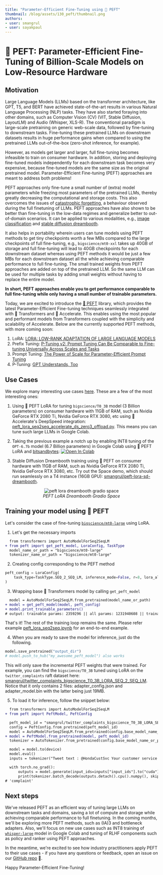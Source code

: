 ```yaml
---
title: "Parameter-Efficient Fine-Tuning using 🤗 PEFT"
thumbnail: /blog/assets/130_peft/thumbnail.png
authors:
- user: smangrul
- user: sayakpaul
---
```


<h1>🤗 PEFT: Parameter-Efficient Fine-Tuning of Billion-Scale Models on Low-Resource Hardware</h1>


## Motivation

Large Language Models (LLMs) based on the transformer architecture, like GPT, T5, and BERT have achieved state-of-the-art results in various Natural Language Processing (NLP) tasks. They have also started foraying into other domains, such as Computer Vision (CV) (VIT, Stable Diffusion, LayoutLM) and Audio (Whisper, XLS-R). The conventional paradigm is large-scale pretraining on generic web-scale data, followed by fine-tuning to downstream tasks. Fine-tuning these pretrained LLMs on downstream datasets results in huge performance gains when compared to using the pretrained LLMs out-of-the-box (zero-shot inference, for example).

However, as models get larger and larger, full fine-tuning becomes infeasible to train on consumer hardware. In addition, storing and deploying fine-tuned models independently for each downstream task becomes very expensive, because fine-tuned models are the same size as the original pretrained model. Parameter-Efficient Fine-tuning (PEFT) approaches are meant to address both problems!


PEFT approaches only fine-tune a small number of (extra) model parameters while freezing most parameters of the pretrained LLMs, thereby greatly decreasing the computational and storage costs. This also overcomes the issues of [catastrophic forgetting](https://arxiv.org/abs/1312.6211), a behaviour observed during the full finetuning of LLMs. PEFT approaches have also shown to be better than fine-tuning in the low-data regimes and generalize better to out-of-domain scenarios. It can be applied to various modalities, e.g., [image classification](https://github.com/huggingface/peft/tree/main/examples/image_classification) and [stable diffusion dreambooth](https://github.com/huggingface/peft/tree/main/examples/lora_dreambooth).

It also helps in portability wherein users can tune models using PEFT methods to get tiny checkpoints worth a few MBs compared to the large checkpoints of full fine-tuning, e.g., `bigscience/mt0-xxl` takes up 40GB of storage and full fine-tuning will lead to 40GB checkpoints for each downstream dataset whereas using PEFT methods it would be just a few MBs for each downstream dataset all the while achieving comparable performance to full fine-tuning.  The small trained weights from PEFT approaches are added on top of the pretrained LLM. So the same LLM can be used for multiple tasks by adding small weights without having to replace the entire model.

**In short, PEFT approaches enable you to get performance comparable to full fine-tuning while only having a small number of trainable parameters.**

Today, we are excited to introduce the [🤗 PEFT](https://github.com/huggingface/peft) library, which provides the latest Parameter-Efficient Fine-tuning techniques seamlessly integrated with 🤗 Transformers and 🤗 Accelerate. This enables using the most popular and performant models from Transformers coupled with the simplicity and scalability of Accelerate. Below are the currently supported PEFT methods, with more coming soon:

1. LoRA: [LORA: LOW-RANK ADAPTATION OF LARGE LANGUAGE MODELS](https://arxiv.org/pdf/2106.09685.pdf)
2. Prefix Tuning: [P-Tuning v2: Prompt Tuning Can Be Comparable to Fine-tuning Universally Across Scales and Tasks](https://arxiv.org/pdf/2110.07602.pdf)
3. Prompt Tuning: [The Power of Scale for Parameter-Efficient Prompt Tuning](https://arxiv.org/pdf/2104.08691.pdf) 
4. P-Tuning: [GPT Understands, Too](https://arxiv.org/pdf/2103.10385.pdf) 

## Use Cases

We explore many interesting use cases [here](https://github.com/huggingface/peft#use-cases). These are a few of the most interesting ones: 

1. Using 🤗 PEFT LoRA for tuning `bigscience/T0_3B` model (3 Billion parameters) on consumer hardware with 11GB of RAM, such as Nvidia GeForce RTX 2080 Ti, Nvidia GeForce RTX 3080, etc using 🤗 Accelerate's DeepSpeed integration: [peft_lora_seq2seq_accelerate_ds_zero3_offload.py](https://github.com/huggingface/peft/blob/main/examples/conditional_generation/peft_lora_seq2seq_accelerate_ds_zero3_offload.py). This means you can tune such large LLMs in Google Colab.

2. Taking the previous example a notch up by enabling INT8 tuning of the `OPT-6.7b` model (6.7 Billion parameters) in Google Colab using 🤗 PEFT LoRA and [bitsandbytes](https://github.com/TimDettmers/bitsandbytes): [![Open In Colab](https://colab.research.google.com/assets/colab-badge.svg)](https://colab.research.google.com/drive/1jCkpikz0J2o20FBQmYmAGdiKmJGOMo-o?usp=sharing)

3. Stable Diffusion Dreambooth training using 🤗 PEFT on consumer hardware with 11GB of RAM, such as Nvidia GeForce RTX 2080 Ti, Nvidia GeForce RTX 3080, etc. Try out the Space demo, which should run seamlessly on a T4 instance (16GB GPU): [smangrul/peft-lora-sd-dreambooth](https://huggingface.co/spaces/smangrul/peft-lora-sd-dreambooth). 


<p align="center">
    <img src="https://huggingface.co/datasets/huggingface/documentation-images/resolve/main/peft/peft_lora_dreambooth_gradio_space.png" alt="peft lora dreambooth gradio space"><br>
    <em>PEFT LoRA Dreambooth Gradio Space</em>
</p>

## Training your model using 🤗 PEFT

Let's consider the case of fine-tuning [`bigscience/mt0-large`](https://huggingface.co/bigscience/mt0-large) using LoRA.  

1. Let's get the necessary imports

```diff
  from transformers import AutoModelForSeq2SeqLM
+ from peft import get_peft_model, LoraConfig, TaskType
  model_name_or_path = "bigscience/mt0-large"
  tokenizer_name_or_path = "bigscience/mt0-large"
```

2. Creating config corresponding to the PEFT method
```py
peft_config = LoraConfig(
    task_type=TaskType.SEQ_2_SEQ_LM, inference_mode=False, r=8, lora_alpha=32, lora_dropout=0.1
)
```

3. Wrapping base 🤗 Transformers model by calling `get_peft_model`
```diff
  model = AutoModelForSeq2SeqLM.from_pretrained(model_name_or_path)
+ model = get_peft_model(model, peft_config)
+ model.print_trainable_parameters()
# output: trainable params: 2359296 || all params: 1231940608 || trainable%: 0.19151053100118282
```

That's it! The rest of the training loop remains the same. Please refer example [peft_lora_seq2seq.ipynb](https://github.com/huggingface/peft/blob/main/examples/conditional_generation/peft_lora_seq2seq.ipynb) for an end-to-end example.

4. When you are ready to save the model for inference, just do the following.
```py
model.save_pretrained("output_dir") 
# model.push_to_hub("my_awesome_peft_model") also works
```

This will only save the incremental PEFT weights that were trained. For example, you can find the `bigscience/T0_3B` tuned using LoRA on the `twitter_complaints` raft dataset here: [smangrul/twitter_complaints_bigscience_T0_3B_LORA_SEQ_2_SEQ_LM](https://huggingface.co/smangrul/twitter_complaints_bigscience_T0_3B_LORA_SEQ_2_SEQ_LM). Notice that it only contains 2 files: adapter_config.json and adapter_model.bin with the latter being just 19MB.

5. To load it for inference, follow the snippet below:
```diff
  from transformers import AutoModelForSeq2SeqLM
+ from peft import PeftModel, PeftConfig

  peft_model_id = "smangrul/twitter_complaints_bigscience_T0_3B_LORA_SEQ_2_SEQ_LM"
  config = PeftConfig.from_pretrained(peft_model_id)
  model = AutoModelForSeq2SeqLM.from_pretrained(config.base_model_name_or_path)
+ model = PeftModel.from_pretrained(model, peft_model_id)
  tokenizer = AutoTokenizer.from_pretrained(config.base_model_name_or_path)

  model = model.to(device)
  model.eval()
  inputs = tokenizer("Tweet text : @HondaCustSvc Your customer service has been horrible during the recall process. I will never purchase a Honda again. Label :", return_tensors="pt")

  with torch.no_grad():
      outputs = model.generate(input_ids=inputs["input_ids"].to("cuda"), max_new_tokens=10)
      print(tokenizer.batch_decode(outputs.detach().cpu().numpy(), skip_special_tokens=True)[0])
# 'complaint'
```

## Next steps
We've released PEFT as an efficient way of tuning large LLMs on downstream tasks and domains, saving a lot of compute and storage while achieving comparable performance to full finetuning. In the coming months, we'll be exploring more PEFT methods, such as (IA)3 and bottleneck adapters. Also, we'll focus on new use cases such as INT8 training of [`whisper-large`](https://huggingface.co/openai/whisper-large) model in Google Colab and tuning of RLHF components such as policy and ranker using PEFT approaches.

In the meantime, we're excited to see how industry practitioners apply PEFT to their use cases - if you have any questions or feedback, open an issue on our [GitHub repo](https://github.com/huggingface/peft) 🤗.

Happy Parameter-Efficient Fine-Tuning!